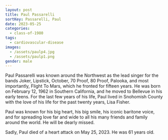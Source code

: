 ```yaml
---
layout: post
title: Paul Passarelli
sortKey: Passarelli, Paul
date: 2023-05-25
categories:
  - class-of-1980
tags:
  - cardiovascular-disease
images:
  - /assets/paulp4.jpg
  - /assets/paulp1.png
gender: male
---
```

Paul Passarelli was known around the Northwest as the lead singer for the bands Joker, Lipstick, October, 70 Proof, 80 Proof, Palooka, and most importantly, Flight To Mars, which he fronted for fifteen years. He was born on February 12, 1962 in Southern California, and he moved to Bellevue in his early teens. For the last few years of his life, Paul lived in Snohomish County with the love of his life for the past twenty years, Lisa Fisher. 

Paul was known for his big heart, his big smile, his iconic baritone voice, and for spreading love far and wide to all his many friends and family around the world. He will be dearly missed.

Sadly, Paul died of a heart attack on May 25, 2023. He was 61 years old.